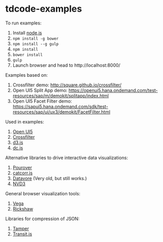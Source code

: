 tdcode-examples
===============

To run examples:

 1. Install [node.js](http://nodejs.org/)
 2. ```npm install -g bower```
 3. ```npm install --g gulp```
 4. ```npm install```
 5. ```bower install```
 6. ```gulp```
 7. Launch browser and head to http://localhost:8000/


Examples based on:
 1. Crossfilter demo: http://square.github.io/crossfilter/
 2. Open UI5 Split App demo: https://openui5.hana.ondemand.com/test-resources/sap/m/demokit/splitapp/index.html
 3. Open UI5 Facet Filter demo: https://sapui5.hana.ondemand.com/sdk/test-resources/sap/ui/ux3/demokit/FacetFilter.html

Used in examples:
 1. [Open UI5](http://sap.github.io/openui5/)
 1. [Crossfilter](http://square.github.io/crossfilter/)
 2. [d3.js](http://d3js.org/)
 3. [dc.js](http://dc-js.github.io/dc.js/)

Alternative libraries to drive interactive data visualizations:
 1. [Pourover](http://nytimes.github.io/pourover/)
 2. [catcorr.js](http://deanmalmgren.github.io/catcorrjs/)
 3. [Datavore](http://vis.stanford.edu/projects/datavore/) (Very old, but still works.)
 4. [NVD3](http://nvd3.org/)
 
General browser visualization tools:
 1. [Vega](http://trifacta.github.io/vega/)
 1. [Rickshaw](http://code.shutterstock.com/rickshaw/)
 
Libraries for compression of JSON:
 1. [Tamper](http://newsdev.github.io/tamper)
 2. [Transit.js](https://github.com/cognitect/transit-js)

